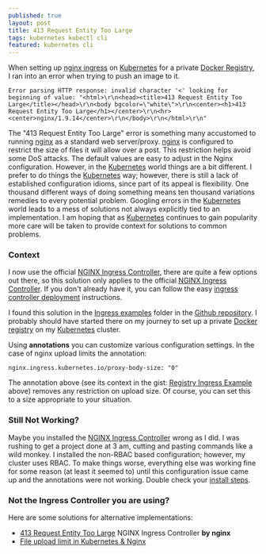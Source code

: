 ```yaml
---
published: true
layout: post
title: 413 Request Entity Too Large
tags: kubernetes kubectl cli
featured: kubernetes cli
---
```


When setting up [nginx ingress] on [Kubernetes] for a private [Docker Registry], I ran into an error when trying to push an image to it.

```
Error parsing HTTP response: invalid character '<' looking for beginning of value: "<html>\r\n<head><title>413 Request Entity Too Large</title></head>\r\n<body bgcolor=\"white\">\r\n<center><h1>413 Request Entity Too Large</h1></center>\r\n<hr><center>nginx/1.9.14</center>\r\n</body>\r\n</html>\r\n"
```

The "413 Request Entity Too Large" error is something many accustomed to running [nginx] as a standard web server/proxy. [nginx] is configured to restrict the size of files it will allow over a post. This restriction helps avoid some DoS attacks. The default values are easy to adjust in the Nginx configuration. However, in the [Kubernetes] world things are a bit different. I prefer to do things the [Kubernetes] way; however, there is still a lack of established configuration idioms, since part of its appeal is flexibility. One thousand different ways of doing something means ten thousand variations remedies to every potential problem. Googling errors in the [Kubernetes] world leads to a mess of solutions not always explicitly tied to an implementation. I am hoping that as [Kubernetes] continues to gain popularity more care will be taken to provide context for solutions to common problems.

### Context

I now use the official [NGINX Ingress Controller], there are quite a few options out there, so this solution only applies to the official [NGINX Ingress Controller]. If you don't already have it, you can follow the easy [ingress controller deployment] instructions.

I found this solution in the [Ingress examples] folder in the [Github repository]. I probably should have started there on my journey to set up a private [Docker registry] on my [Kubernetes] cluster.

<script src="https://gist.github.com/cjimti/4cd7fdb93787fa5aca84b4d386b757aa.js"></script>

Using **annotations** you can customize various configuration settings. In the case of nginx upload limits the annotation:

 ```
 nginx.ingress.kubernetes.io/proxy-body-size: "0"
 ```

The annotation above (see its context in the gist: [Registry Ingress Example] above) removes any restriction on upload size. Of course, you can set this to a size appropriate to your situation.

### Still Not Working?

Maybe you installed the [NGINX Ingress Controller] wrong as I did. I was rushing to get a project done at 3 am, cutting and pasting commands like a wild monkey. I installed the non-RBAC based configuration; however, my cluster uses RBAC. To make things worse, everything else was working fine for some reason (at least it seemed to) until this configuration issue came up and the annotations were not working. Double check your [install steps].

### Not the Ingress Controller you are using?

Here are some solutions for alternative implementations:

- [413 Request Entity Too Large](https://github.com/nginxinc/kubernetes-ingress/issues/21) NGINX Ingress Controller **by nginx**
- [File upload limit in Kubernetes & Nginx](http://blog.pragtechnologies.com/file-upload-limit-in-kubernetes/)


[Ingress examples]: https://github.com/kubernetes/ingress-nginx/tree/master/docs/examples
[install steps]: https://github.com/kubernetes/ingress-nginx/tree/master/deploy
[ingress controller deployment]: https://github.com/kubernetes/ingress-nginx/tree/master/deploy
[Github repository]: https://github.com/kubernetes/ingress-nginx
[NGINX Ingress Controller]: https://github.com/kubernetes/ingress-nginx
[nginx]: https://www.nginx.com/
[nginx ingress]: https://github.com/kubernetes/ingress-nginx
[Kubernetes]: https://kubernetes.io/
[Docker Registry]: https://hub.docker.com/_/registry/
[Registry Ingress Example]: https://gist.github.com/cjimti/4cd7fdb93787fa5aca84b4d386b757aa
